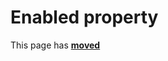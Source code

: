 # Enabled property #

This page has [**moved**](https://lib-docs.delphidabbler.com/DropFiles/5/API/TPJDropFiles-Enabled)